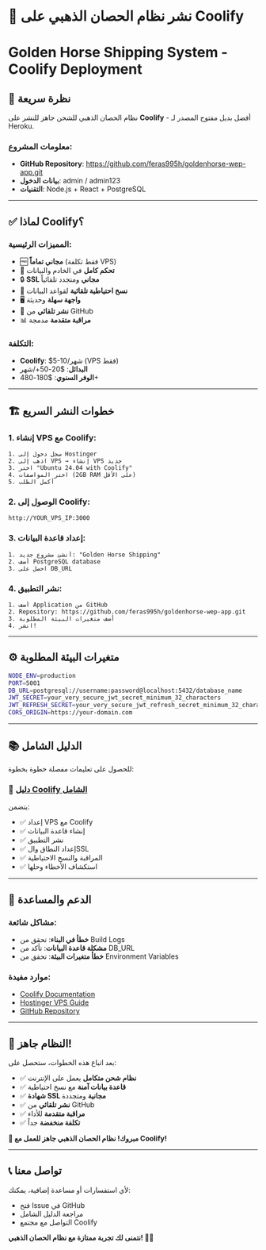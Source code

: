 # 🚀 نشر نظام الحصان الذهبي على Coolify
# Golden Horse Shipping System - Coolify Deployment

## 🎯 **نظرة سريعة**

نظام الحصان الذهبي للشحن جاهز للنشر على **Coolify** - أفضل بديل مفتوح المصدر لـ Heroku.

### **معلومات المشروع:**
- **GitHub Repository**: https://github.com/feras995h/goldenhorse-wep-app.git
- **بيانات الدخول**: admin / admin123
- **التقنيات**: Node.js + React + PostgreSQL

---

## ✅ **لماذا Coolify؟**

### **المميزات الرئيسية:**
- 🆓 **مجاني تماماً** (فقط تكلفة VPS)
- 🔧 **تحكم كامل** في الخادم والبيانات
- 🔒 **SSL مجاني** ومتجدد تلقائياً
- 💾 **نسخ احتياطية تلقائية** لقواعد البيانات
- 🖥️ **واجهة سهلة** وحديثة
- 🔄 **نشر تلقائي** من GitHub
- 📊 **مراقبة متقدمة** مدمجة

### **التكلفة:**
- **Coolify**: $5-10/شهر (VPS فقط)
- **البدائل**: $20-50+/شهر
- **الوفر السنوي**: $180-480+

---

## 🏗️ **خطوات النشر السريع**

### **1. إنشاء VPS مع Coolify:**
```
1. سجل دخول إلى Hostinger
2. اذهب إلى VPS → إنشاء VPS جديد
3. اختر "Ubuntu 24.04 with Coolify"
4. اختر المواصفات (2GB RAM على الأقل)
5. أكمل الطلب
```

### **2. الوصول إلى Coolify:**
```
http://YOUR_VPS_IP:3000
```

### **3. إعداد قاعدة البيانات:**
```
1. أنشئ مشروع جديد: "Golden Horse Shipping"
2. أضف PostgreSQL database
3. احصل على DB_URL
```

### **4. نشر التطبيق:**
```
1. أضف Application من GitHub
2. Repository: https://github.com/feras995h/goldenhorse-wep-app.git
3. أضف متغيرات البيئة المطلوبة
4. انشر!
```

---

## ⚙️ **متغيرات البيئة المطلوبة**

```bash
NODE_ENV=production
PORT=5001
DB_URL=postgresql://username:password@localhost:5432/database_name
JWT_SECRET=your_very_secure_jwt_secret_minimum_32_characters
JWT_REFRESH_SECRET=your_very_secure_jwt_refresh_secret_minimum_32_characters
CORS_ORIGIN=https://your-domain.com
```

---

## 📚 **الدليل الشامل**

للحصول على تعليمات مفصلة خطوة بخطوة:

### 📖 **[دليل Coolify الشامل](COOLIFY_DEPLOYMENT_GUIDE.md)**

يتضمن:
- ✅ إعداد VPS مع Coolify
- ✅ إنشاء قاعدة البيانات
- ✅ نشر التطبيق
- ✅ إعداد النطاق والSSL
- ✅ المراقبة والنسخ الاحتياطية
- ✅ استكشاف الأخطاء وحلها

---

## 🔧 **الدعم والمساعدة**

### **مشاكل شائعة:**
- **خطأ في البناء**: تحقق من Build Logs
- **مشكلة قاعدة البيانات**: تأكد من DB_URL
- **خطأ متغيرات البيئة**: تحقق من Environment Variables

### **موارد مفيدة:**
- [Coolify Documentation](https://coolify.io/docs)
- [Hostinger VPS Guide](https://support.hostinger.com/en/articles/9615197)
- [GitHub Repository](https://github.com/feras995h/goldenhorse-wep-app)

---

## 🎉 **النظام جاهز!**

بعد اتباع هذه الخطوات، ستحصل على:

- ✅ **نظام شحن متكامل** يعمل على الإنترنت
- ✅ **قاعدة بيانات آمنة** مع نسخ احتياطية
- ✅ **شهادة SSL مجانية** ومتجددة
- ✅ **نشر تلقائي** من GitHub
- ✅ **مراقبة متقدمة** للأداء
- ✅ **تكلفة منخفضة** جداً

**🚀 مبروك! نظام الحصان الذهبي جاهز للعمل مع Coolify!**

---

## 📞 **تواصل معنا**

لأي استفسارات أو مساعدة إضافية، يمكنك:
- فتح Issue في GitHub
- مراجعة الدليل الشامل
- التواصل مع مجتمع Coolify

**نتمنى لك تجربة ممتازة مع نظام الحصان الذهبي! 🐎✨**

